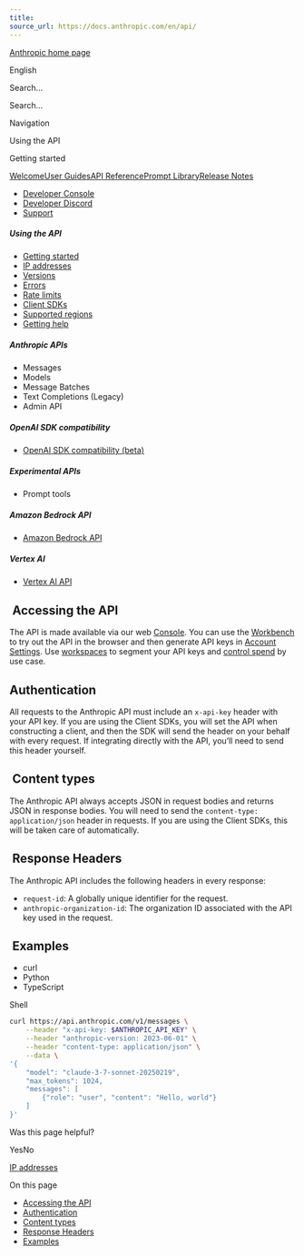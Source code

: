 ```yaml
---
title: 
source_url: https://docs.anthropic.com/en/api/
---
```


[Anthropic home page](/)

English

Search...

Search...

Navigation

Using the API

Getting started

[Welcome](/en/home)[User Guides](/en/docs/welcome)[API Reference](/en/api/getting-started)[Prompt Library](/en/prompt-library/library)[Release Notes](/en/release-notes/overview)

- [Developer Console](https://console.anthropic.com/)
- [Developer Discord](https://www.anthropic.com/discord)
- [Support](https://support.anthropic.com/)

##### Using the API

* [Getting started](/en/api/getting-started)
* [IP addresses](/en/api/ip-addresses)
* [Versions](/en/api/versioning)
* [Errors](/en/api/errors)
* [Rate limits](/en/api/rate-limits)
* [Client SDKs](/en/api/client-sdks)
* [Supported regions](/en/api/supported-regions)
* [Getting help](/en/api/getting-help)

##### Anthropic APIs

* Messages
* Models
* Message Batches
* Text Completions (Legacy)
* Admin API

##### OpenAI SDK compatibility

* [OpenAI SDK compatibility (beta)](/en/api/openai-sdk)

##### Experimental APIs

* Prompt tools

##### Amazon Bedrock API

* [Amazon Bedrock API](/en/api/claude-on-amazon-bedrock)

##### Vertex AI

* [Vertex AI API](/en/api/claude-on-vertex-ai)

[​](#accessing-the-api) Accessing the API
-----------------------------------------

The API is made available via our web [Console](https://console.anthropic.com/). You can use the [Workbench](https://console.anthropic.com/workbench/3b57d80a-99f2-4760-8316-d3bb14fbfb1e) to try out the API in the browser and then generate API keys in [Account Settings](https://console.anthropic.com/account/keys). Use [workspaces](https://console.anthropic.com/settings/workspaces) to segment your API keys and [control spend](/en/api/rate-limits) by use case.

[​](#authentication) Authentication
-----------------------------------

All requests to the Anthropic API must include an `x-api-key` header with your API key. If you are using the Client SDKs, you will set the API when constructing a client, and then the SDK will send the header on your behalf with every request. If integrating directly with the API, you’ll need to send this header yourself.

[​](#content-types) Content types
---------------------------------

The Anthropic API always accepts JSON in request bodies and returns JSON in response bodies. You will need to send the `content-type: application/json` header in requests. If you are using the Client SDKs, this will be taken care of automatically.

[​](#response-headers) Response Headers
---------------------------------------

The Anthropic API includes the following headers in every response:

* `request-id`: A globally unique identifier for the request.
* `anthropic-organization-id`: The organization ID associated with the API key used in the request.

[​](#examples) Examples
-----------------------

* curl
* Python
* TypeScript

Shell

```bash
curl https://api.anthropic.com/v1/messages \
    --header "x-api-key: $ANTHROPIC_API_KEY" \
    --header "anthropic-version: 2023-06-01" \
    --header "content-type: application/json" \
    --data \
'{
    "model": "claude-3-7-sonnet-20250219",
    "max_tokens": 1024,
    "messages": [
        {"role": "user", "content": "Hello, world"}
    ]
}'
```

Was this page helpful?

YesNo

[IP addresses](/en/api/ip-addresses)

On this page

* [Accessing the API](#accessing-the-api)
* [Authentication](#authentication)
* [Content types](#content-types)
* [Response Headers](#response-headers)
* [Examples](#examples)